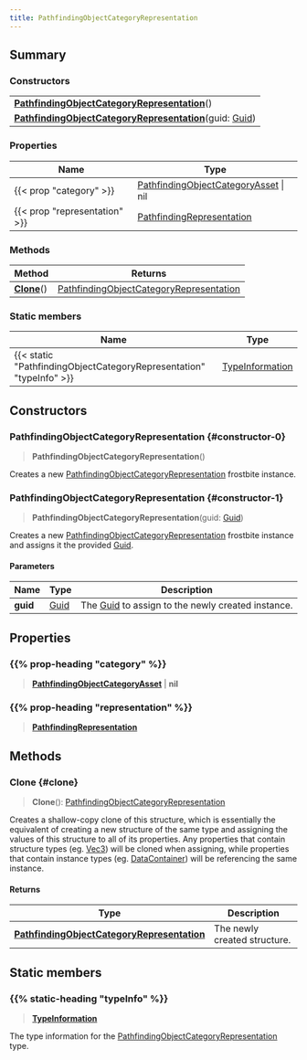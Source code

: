 ```yaml
---
title: PathfindingObjectCategoryRepresentation
---
```


## Summary

### Constructors

|  |
| --- |
| **[PathfindingObjectCategoryRepresentation](#constructor-0)**() |
| **[PathfindingObjectCategoryRepresentation](#constructor-1)**(guid: [Guid](/vext/ref/shared/type/guid)) |

### Properties

| Name | Type |
| ---- | ---- |
| {{< prop "category" >}} | [PathfindingObjectCategoryAsset](/vext/ref/fb/pathfindingobjectcategoryasset) \| nil |
| {{< prop "representation" >}} | [PathfindingRepresentation](/vext/ref/fb/pathfindingrepresentation) |

### Methods

| Method | Returns |
| ------ | ------- |
| **[Clone](#clone)**() | [PathfindingObjectCategoryRepresentation](/vext/ref/fb/pathfindingobjectcategoryrepresentation) |

### Static members

| Name | Type |
| ---- | ---- |
| {{< static "PathfindingObjectCategoryRepresentation" "typeInfo" >}} | [TypeInformation](/vext/ref/shared/type/typeinformation) |

## Constructors

### PathfindingObjectCategoryRepresentation {#constructor-0}

> **PathfindingObjectCategoryRepresentation**()

Creates a new [PathfindingObjectCategoryRepresentation](/vext/ref/fb/pathfindingobjectcategoryrepresentation) frostbite instance.

### PathfindingObjectCategoryRepresentation {#constructor-1}

> **PathfindingObjectCategoryRepresentation**(guid: [Guid](/vext/ref/shared/type/guid))

Creates a new [PathfindingObjectCategoryRepresentation](/vext/ref/fb/pathfindingobjectcategoryrepresentation) frostbite instance and assigns it the provided [Guid](/vext/ref/shared/type/guid).

#### Parameters

| Name | Type | Description |
| ---- | ---- | ----------- |
| **guid** | [Guid](/vext/ref/shared/type/guid) | The [Guid](/vext/ref/shared/type/guid) to assign to the newly created instance. |

## Properties

### {{% prop-heading "category" %}}

> **[PathfindingObjectCategoryAsset](/vext/ref/fb/pathfindingobjectcategoryasset)** \| **nil**

### {{% prop-heading "representation" %}}

> **[PathfindingRepresentation](/vext/ref/fb/pathfindingrepresentation)**

## Methods

### Clone {#clone}

> **Clone**(): [PathfindingObjectCategoryRepresentation](/vext/ref/fb/pathfindingobjectcategoryrepresentation)

Creates a shallow-copy clone of this structure, which is essentially the equivalent of creating a new structure of the same type and assigning the values of this structure to all of its properties. Any properties that contain structure types (eg. [Vec3](/vext/ref/shared/type/vec3)) will be cloned when assigning, while properties that contain instance types (eg. [DataContainer](/vext/ref/shared/type/datacontainer)) will be referencing the same instance.

#### Returns

| Type | Description |
| ---- | ----------- |
| **[PathfindingObjectCategoryRepresentation](/vext/ref/fb/pathfindingobjectcategoryrepresentation)** | The newly created structure. |

## Static members

### {{% static-heading "typeInfo" %}}

> **[TypeInformation](/vext/ref/shared/type/typeinformation)**

The type information for the [PathfindingObjectCategoryRepresentation](/vext/ref/fb/pathfindingobjectcategoryrepresentation) type.

